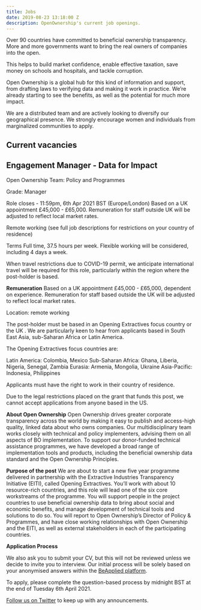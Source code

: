 ```yaml
---
title: Jobs
date: 2019-08-23 13:18:00 Z
description: OpenOwnership's current job openings.
---
```


Over 90 countries have committed to beneficial ownership transparency. More and more governments want to bring the real owners of companies into the open.

This helps to build market confidence, enable effective taxation, save money on schools and hospitals, and tackle corruption.

Open Ownership is a global hub for this kind of information and support, from drafting laws to verifying data and making it work in practice. We’re already starting to see the benefits, as well as the potential for much more impact.

We are a distributed team and are actively looking to diversify our geographical presence. We strongly encourage women and individuals from marginalized communities to apply.

## Current vacancies

## Engagement Manager - Data for Impact

Open Ownership Team: Policy and Programmes

Grade: Manager

Role closes - 11:59pm, 6th Apr 2021 BST (Europe/London)
Based on a UK appointment £45,000 - £65,000. Remuneration for staff outside UK will be adjusted to reflect local market rates.

Remote working (see full job descriptions for restrictions on your country of residence)

Terms
Full time, 37.5 hours per week.
Flexible working will be considered, including 4 days a week.

When travel restrictions due to COVID-19 permit, we anticipate international travel will be required for this role, particularly within the region where the post-holder is based.

**Remuneration**
Based on a UK appointment £45,000 - £65,000, dependent on experience. Remuneration for staff based outside the UK will be adjusted to reflect local market rates.

Location: remote working

The post-holder must be based in an Opening Extractives focus country or the UK . We are particularly keen to hear from applicants based in South East Asia, sub-Saharan Africa or Latin America.

The Opening Extractives focus countries are:

Latin America: Colombia, Mexico 
Sub-Saharan Africa: Ghana, Liberia, Nigeria, Senegal, Zambia Eurasia: Armenia, Mongolia, Ukraine 
Asia-Pacific: Indonesia, Philippines

Applicants must have the right to work in their country of residence.

Due to the legal restrictions placed on the grant that funds this post, we cannot accept applications from anyone based in the US.

**About Open Ownership**
Open Ownership drives greater corporate transparency across the world by making it easy to publish and access-high quality, linked data about who owns companies.  Our multidisciplinary team works closely with technical and policy implementers, advising them on all aspects of BO implementation.  To support our donor-funded technical assistance programmes, we have developed a broad range of implementation tools and products, including the beneficial ownership data standard and the Open Ownership Principles.

**Purpose of the post**
We are about to start a new five year programme delivered in partnership with the Extractive Industries Transparency Initiative (EITI), called Opening Extractives.  You’ll work with about 10 resource-rich countries, and this role will lead one of the six core workstreams of the programme. You will support people in the project countries to use beneficial ownership data to bring about social and economic benefits, and manage development of technical tools and solutions to do so. You will report to Open Ownership’s Director of Policy & Programmes, and have close working relationships with Open Ownership and the EITI, as well as external stakeholders in each of the participating countries.

**Application Process**

We also ask you to submit your CV, but this will not be reviewed unless we decide to invite you to interview. Our initial process will be solely based on your anonymised answers within the [BeApplied platform](https://app.beapplied.com/apply/o4diobmlbd). 

To apply, please complete the question-based process by midnight BST at the end of Tuesday 6th April 2021.

[Follow us on Twitter](https://twitter.com/openownership) to keep up with any announcements.